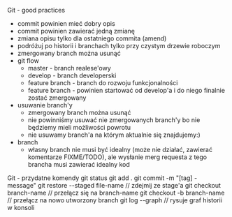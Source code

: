 Git - good practices

* commit powinien mieć dobry opis
* commit powinien zawierać jedną zmianę
* zmiana opisu tylko dla ostatniego commita (amend)
* podróżuj po historii i branchach tylko przy czystym drzewie roboczym
* zmergowany branch można usunąć
* git flow
    * master - branch realese'owy
    * develop - branch developerski
    * feature branch - branch do rozwoju funkcjonalności
    * feature branch - powinien startować od develop'a i do niego finalnie zostać zmergowany
* usuwanie branch'y
  * zmergowany branch można usunąć
  * nie powinniśmy usuwać nie zmergowanych branch'y bo nie będziemy mieli możliwości powrotu
  * nie usuwamy branch'a na którym aktualnie się znajdujemy:)
* branch
  * własny branch nie musi być idealny (może nie działać, zawierać komentarze FIXME/TODO), 
    ale wysłanie merg requesta z tego brancha musi zawierać idealny kod 

Git - przydatne komendy
git status
git add .
git commit -m "[tag] - message"
git restore --staged file-name // zdejmij ze stage'a
git checkout branch-name // przełącz się na branch-name
git checkout -b branch-name // przełącz na nowo utworzony branch
git log --graph // rysuje graf historii w konsoli